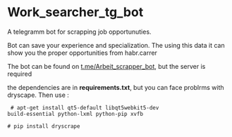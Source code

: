 # Work_searcher_tg_bot
A telegramm bot for scrapping job opportunuties.

Bot can save your experience and specialization. The using this data it can show you the proper opportunities from habr.carrer

The bot can be found on [t.me/Arbeit_scrapper_bot](https://t.me/Arbeit_scrapper_bot), but the server is required

the dependencies are in <b>requirements.txt</b>, but you can face problrms with dryscape. Then use :

<code> # apt-get install qt5-default libqt5webkit5-dev build-essential python-lxml python-pip xvfb </code>

<code># pip install dryscrape</code>


